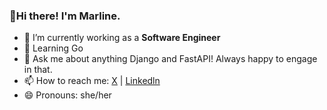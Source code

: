 ### 👋Hi there! I'm Marline.
- 🔭 I’m currently working as a **Software Engineer**
- 🌱 Learning Go
- 💬 Ask me about anything Django and FastAPI! Always happy to engage in that.
- 📫 How to reach me: [X](https://twitter.com/khavelemarline) | [Linkedln](https://www.linkedin.com/in/marlinekhavele/)
- 😄 Pronouns: she/her

